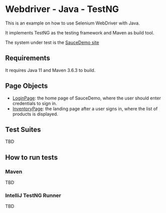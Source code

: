 # Webdriver - Java - TestNG

This is an example on how to use Selenium WebDriver with Java. 

It implements TestNG as the testing framework and Maven as build tool.

The system under test is the [SauceDemo site](https://www.saucedemo.com/)

## Requirements
It requires Java 11 and Maven 3.6.3 to build.
## Page Objects
* [LoginPage](src/main/java/tech/fertavora/pageobjects/LoginPage.java): the home page of SauceDemo, where the user should enter credentials to sign in.
* [InventoryPage](src/main/java/tech/fertavora/pageobjects/InventoryPage.java): the landing page after a user signs in, where the list of products is displayed.

## Test Suites
TBD
## How to run tests
### Maven
TBD
### IntelliJ TestNG Runner
TBD
